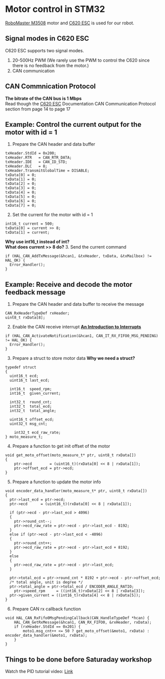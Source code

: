 # Motor control in STM32  

[RoboMaster M3508](https://github.com/RoboGrinder-ECE/Motor_Control/blob/master/Document/RoboMaster%20M3508%20P19%20Brushless%20DC%20Gear%20Motor%20V1.0.pdf)
 motor and 
 [C620 ESC](https://github.com/RoboGrinder-ECE/Motor_Control/blob/master/Document/RoboMaster%20C620%20Brushless%20DC%20Motor%20Speed%20Controller%20V1.01.pdf)
 is used for our robot. 

## Signal modes in C620 ESC
C620 ESC supports two signal modes.
1. 20-500Hz PWM (We rarely use the PWM to control the C620 since there is no feedback from the motor.)
2. CAN communication

## CAN Commnication Protocol
**The bitrate of the CAN bus is 1 Mbps**  
Read though the
[C620 ESC](https://github.com/RoboGrinder-ECE/Motor_Control/blob/master/Document/RoboMaster%20C620%20Brushless%20DC%20Motor%20Speed%20Controller%20V1.01.pdf)
Documentation CAN Communication Protocol section from page 14 to page 17

## Example: Control the current output for the motor with id = 1
1. Prepare the CAN header and data buffer
```
txHeader.StdId = 0x200;
txHeader.RTR   = CAN_RTR_DATA;
txHeader.IDE   = CAN_ID_STD;
txHeader.DLC   = 8;
txHeader.TransmitGlobalTime = DISABLE;
txData[0] = 0;
txData[1] = 0;
txData[2] = 0;
txData[3] = 0;
txData[4] = 0;
txData[5] = 0;
txData[6] = 0;
txData[7] = 0;
```
2. Set the current for the motor with id = 1
```
int16_t current = 500;
txData[0] = current >> 8;
txData[1] = current;
```
**Why use int16_t instead of int?**  
**What does current >> 8 do?**
3. Send the current command
```
if (HAL_CAN_AddTxMessage(&hcan1, &txHeader, txData, &txMailbox) != HAL_OK) {
  Error_Handler();
}
```

## Example: Receive and decode the motor feedback message
1. Prepare the CAN header and data buffer to receive the message
```
CAN_RxHeaderTypeDef rxHeader;
uint8_t rxData[8];
```
2. Enable the CAN receive interrupt
[**An Introduction to Interrupts**](https://www.youtube.com/watch?v=jMnuQMYR3Ro)
```
if (HAL_CAN_ActivateNotification(&hcan1, CAN_IT_RX_FIFO0_MSG_PENDING) != HAL_OK) {
  Error_Handler();
}
```
3. Prepare a struct to store motor data
**Why we need a struct?**
```
typedef struct
{
  uint16_t ecd;
  uint16_t last_ecd;
  
  int16_t  speed_rpm;
  int16_t  given_current;

  int32_t  round_cnt;
  int32_t  total_ecd;
  int32_t  total_angle;
  
  uint16_t offset_ecd;
  uint32_t msg_cnt;
	
	int32_t ecd_raw_rate;
} moto_measure_t;
```
4. Prepare a function to get init offset of the motor
```
void get_moto_offset(moto_measure_t* ptr, uint8_t rxData[])
{
    ptr->ecd        = (uint16_t)(rxData[0] << 8 | rxData[1]);
    ptr->offset_ecd = ptr->ecd;
}

```
5. Prepare a function to update the motor info
```
void encoder_data_handler(moto_measure_t* ptr, uint8_t rxData[])
{
  ptr->last_ecd = ptr->ecd;
  ptr->ecd      = (uint16_t)(rxData[0] << 8 | rxData[1]);
  
  if (ptr->ecd - ptr->last_ecd > 4096)
  {
    ptr->round_cnt--;
    ptr->ecd_raw_rate = ptr->ecd - ptr->last_ecd - 8192;
  }
  else if (ptr->ecd - ptr->last_ecd < -4096)
  {
    ptr->round_cnt++;
    ptr->ecd_raw_rate = ptr->ecd - ptr->last_ecd + 8192;
  }
  else
  {
    ptr->ecd_raw_rate = ptr->ecd - ptr->last_ecd;
  }

  ptr->total_ecd = ptr->round_cnt * 8192 + ptr->ecd - ptr->offset_ecd;
  /* total angle, unit is degree */
  ptr->total_angle = ptr->total_ecd / ENCODER_ANGLE_RATIO;
	ptr->speed_rpm     = ((int16_t)rxData[2] << 8 | rxData[3]);
  ptr->given_current = ((int16_t)rxData[4] << 8 | rxData[5]);
}
```
6. Prepare CAN rx callback function
```
void HAL_CAN_RxFifo0MsgPendingCallback(CAN_HandleTypeDef *hcan) {
	HAL_CAN_GetRxMessage(&hcan1, CAN_RX_FIFO0, &rxHeader, rxData);
	if (rxHeader.StdId == 0x201) {
		moto1.msg_cnt++ <= 50 ? get_moto_offset(&moto1, rxData) : encoder_data_handler(&moto1, rxData);
	}
}
```

## Things to be done before Saturaday workshop
Watch the PID tutorial video: [Link](https://www.youtube.com/watch?v=wkfEZmsQqiA&list=PLn8PRpmsu08pQBgjxYFXSsODEF3Jqmm-y)
